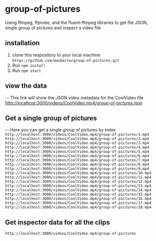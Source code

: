 # group-of-pictures
Using ffmpeg, ffprobe, and the fluent-ffmpeg libraries to get file JSON, single group of pictures and inspect a video file

## installation
1.  clone this respository to your local machine
`https://github.com/maubertw/group-of-pictures.git`
2.  Run `npm install`
3.  Run `npm start`

## view the data
-- This link will show the JSON video metadata for the CoolVideo file 
[http://localhost:3000/videos/CoolVideo.mp4/group-of-pictures.json](http://localhost:3000/videos/CoolVideo.mp4/group-of-pictures.json)

## Get a single group of pictures
-- Here you can get a single group of pictures by index
`http://localhost:3000/videos/CoolVideo.mp4/group-of-pictures/1.mp4`
`http://localhost:3000/videos/CoolVideo.mp4/group-of-pictures/2.mp4`
`http://localhost:3000/videos/CoolVideo.mp4/group-of-pictures/3.mp4`
`http://localhost:3000/videos/CoolVideo.mp4/group-of-pictures/4.mp4`
`http://localhost:3000/videos/CoolVideo.mp4/group-of-pictures/5.mp4`
`http://localhost:3000/videos/CoolVideo.mp4/group-of-pictures/6.mp4`
`http://localhost:3000/videos/CoolVideo.mp4/group-of-pictures/7.mp4`
`http://localhost:3000/videos/CoolVideo.mp4/group-of-pictures/8.mp4`
`http://localhost:3000/videos/CoolVideo.mp4/group-of-pictures/9.mp4`
`http://localhost:3000/videos/CoolVideo.mp4/group-of-pictures/10.mp4`
`http://localhost:3000/videos/CoolVideo.mp4/group-of-pictures/11.mp4`
`http://localhost:3000/videos/CoolVideo.mp4/group-of-pictures/12.mp4`
`http://localhost:3000/videos/CoolVideo.mp4/group-of-pictures/13.mp4`
`http://localhost:3000/videos/CoolVideo.mp4/group-of-pictures/14.mp4`
`http://localhost:3000/videos/CoolVideo.mp4/group-of-pictures/15.mp4`
`http://localhost:3000/videos/CoolVideo.mp4/group-of-pictures/16.mp4`
`http://localhost:3000/videos/CoolVideo.mp4/group-of-pictures/17.mp4`
`http://localhost:3000/videos/CoolVideo.mp4/group-of-pictures/18.mp4`

## Get inspector data for all the clips
`http://localhost:3000/videos/CoolVideo.mp4/group-of-pictures`






